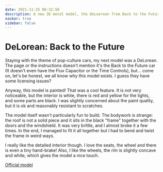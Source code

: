 ```yaml
---
date: 2021-11-25 06:32:58
description: A new 3D metal model, the DeLoerean from Back to the Future. It's a painted model with a lovely interior, nice colours for the lights and the characteristic doors.
navbar: true
sidebar: false
---
```


# DeLorean: Back to the Future

Staying with the theme of pop-culture cars, my next model was a DeLorean. The page or the instructions doesn't mention it's the Back to the Future car (It doesn't even have the Flux Capacitor or the Time Controls), but... come on, let's be honest, we all know why this model exists. I guess they have some licensing issues?

Anyway, this model is painted! That was a cool feature. It is not very noticeable, but the interior is white, there is red and yellow for the lights, and some parts are black. I was slightly concerned about the paint quality, but it is ok and reasonably resistant to scratches.

The model itself wasn't particularly fun to build. The bodywork is strange: the roof is not a solid piece and it sits in the black "frame" together with the doors and the windshield. It was very brittle, and I almost broke it a few times. In the end, I managed to fit it all together but I had to bend and twist the frame in weird ways.

I really like the detailed interior though. I love the seats, the wheel and there is even a tiny hand-brake! Also, I like the wheels, the rim is slightly concave and white, which gives the model a nice touch.

[Official model](https://www.metalearth.com/delorean)

<Gallery path="other/delorean" :images="[
    'model_1',
    'model_2',
    'model_3',
    'model_4',
    'model_5',
    'detail_1',
    'detail_2',
    'detail_3',
    'detail_4',
    'scale'
]"/>
